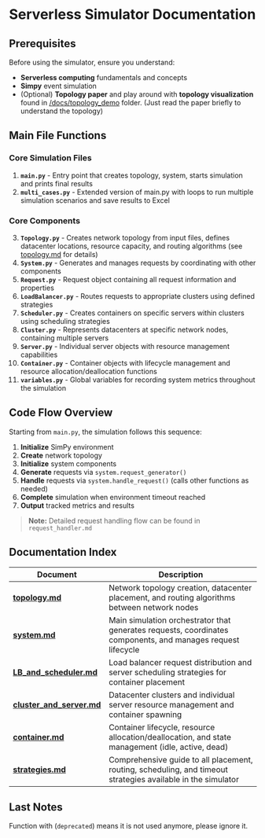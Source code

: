 
# Serverless Simulator Documentation

## Prerequisites

Before using the simulator, ensure you understand:
- **Serverless computing** fundamentals and concepts
- **Simpy** event simulation
- (Optional) **Topology paper** and play around with **topology visualization** found in [/docs/topology_demo](/docs/topology_demo) folder. (Just read the paper briefly to understand the topology)

## Main File Functions

### Core Simulation Files
1. **`main.py`** - Entry point that creates topology, system, starts simulation and prints final results
2. **`multi_cases.py`** - Extended version of main.py with loops to run multiple simulation scenarios and save results to Excel

### Core Components
3. **`Topology.py`** - Creates network topology from input files, defines datacenter locations, resource capacity, and routing algorithms (see [topology.md](topology.md) for details)
4. **`System.py`** - Generates and manages requests by coordinating with other components
5. **`Request.py`** - Request object containing all request information and properties
6. **`LoadBalancer.py`** - Routes requests to appropriate clusters using defined strategies
7. **`Scheduler.py`** - Creates containers on specific servers within clusters using scheduling strategies
8. **`Cluster.py`** - Represents datacenters at specific network nodes, containing multiple servers
9. **`Server.py`** - Individual server objects with resource management capabilities
10. **`Container.py`** - Container objects with lifecycle management and resource allocation/deallocation functions
11. **`variables.py`** - Global variables for recording system metrics throughout the simulation

## Code Flow Overview

Starting from `main.py`, the simulation follows this sequence:

1. **Initialize** SimPy environment
2. **Create** network topology
3. **Initialize** system components
4. **Generate** requests via `system.request_generator()`
5. **Handle** requests via `system.handle_request()` (calls other functions as needed)
6. **Complete** simulation when environment timeout reached
7. **Output** tracked metrics and results

> **Note:** Detailed request handling flow can be found in `request_handler.md`

## Documentation Index

| Document | Description |
|----------|-------------|
| **[topology.md](topology.md)** | Network topology creation, datacenter placement, and routing algorithms between network nodes |
| **[system.md](system.md)** | Main simulation orchestrator that generates requests, coordinates components, and manages request lifecycle |
| **[LB_and_scheduler.md](LB_and_scheduler.md)** | Load balancer request distribution and server scheduling strategies for container placement |
| **[cluster_and_server.md](cluster_and_server.md)** | Datacenter clusters and individual server resource management and container spawning |
| **[container.md](container.md)** | Container lifecycle, resource allocation/deallocation, and state management (idle, active, dead) |
| **[strategies.md](strategies.md)** | Comprehensive guide to all placement, routing, scheduling, and timeout strategies available in the simulator |

## Last Notes  

Function with (`deprecated`) means it is not used anymore, please ignore it.

